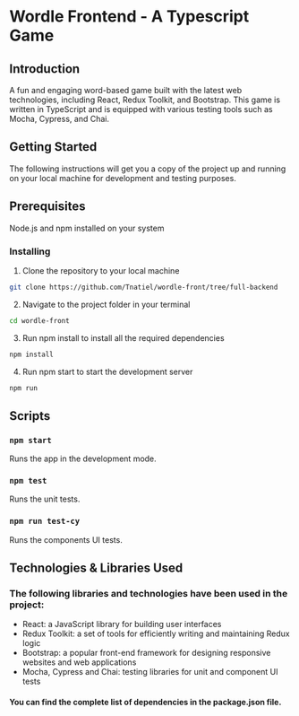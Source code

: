 # Wordle Frontend - A Typescript Game

## Introduction

A fun and engaging word-based game built with the latest web technologies, including React, Redux Toolkit, and Bootstrap. This game is written in TypeScript and is equipped with various testing tools such as Mocha, Cypress, and Chai.


## Getting Started
The following instructions will get you a copy of the project up and running on your local machine for development and testing purposes.

## Prerequisites
Node.js and npm installed on your system

### Installing
1. Clone the repository to your local machine
``` bash
git clone https://github.com/Tnatiel/wordle-front/tree/full-backend
```
2. Navigate to the project folder in your terminal
``` bash
cd wordle-front
```
3. Run npm install to install all the required dependencies
``` bash
npm install
```
4. Run npm start to start the development server
``` bash
npm run
```

## Scripts

### `npm start`
Runs the app in the development mode.

### `npm test` 
Runs the unit tests.


### `npm run test-cy`
Runs the components UI tests.

## Technologies & Libraries Used
### The following libraries and technologies have been used in the project:

* React: a JavaScript library for building user interfaces
* Redux Toolkit: a set of tools for efficiently writing and maintaining Redux logic
* Bootstrap: a popular front-end framework for designing responsive websites and web applications
* Mocha, Cypress and Chai: testing libraries for unit and component UI tests
#### You can find the complete list of dependencies in the package.json file.

